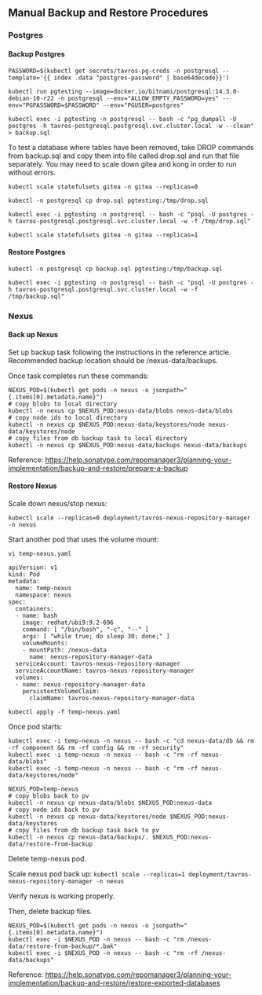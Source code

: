 ## Manual Backup and Restore Procedures

### Postgres

#### Backup Postgres

```
PASSWORD=$(kubectl get secrets/tavros-pg-creds -n postgresql --template='{{ index .data "postgres-password" | base64decode}}')

kubectl run pgtesting --image=docker.io/bitnami/postgresql:14.3.0-debian-10-r22 -n postgresql --env="ALLOW_EMPTY_PASSWORD=yes" --env="PGPASSWORD=$PASSWORD" --env="PGUSER=postgres"

kubectl exec -i pgtesting -n postgresql -- bash -c "pg_dumpall -U postgres -h tavros-postgresql.postgresql.svc.cluster.local -w --clean" > backup.sql
```

To test a database where tables have been removed, take DROP commands from backup.sql and copy them into file called drop.sql and run that file separately. You may need to scale down gitea and kong in order to run without errors.


```
kubectl scale statefulsets gitea -n gitea --replicas=0

kubectl -n postgresql cp drop.sql pgtesting:/tmp/drop.sql

kubectl exec -i pgtesting -n postgresql -- bash -c "psql -U postgres -h tavros-postgresql.postgresql.svc.cluster.local -w -f /tmp/drop.sql"

kubectl scale statefulsets gitea -n gitea --replicas=1
```


#### Restore Postgres

```
kubectl -n postgresql cp backup.sql pgtesting:/tmp/backup.sql

kubectl exec -i pgtesting -n postgresql -- bash -c "psql -U postgres -h tavros-postgresql.postgresql.svc.cluster.local -w -f /tmp/backup.sql"
```

### Nexus

#### Back up Nexus

Set up backup task following the instructions in the reference article. Recommended backup location should be /nexus-data/backups.

Once task completes run these commands:
```
NEXUS_POD=$(kubectl get pods -n nexus -o jsonpath="{.items[0].metadata.name}")
# copy blobs to local directory
kubectl -n nexus cp $NEXUS_POD:nexus-data/blobs nexus-data/blobs
# copy node ids to local directory
kubectl -n nexus cp $NEXUS_POD:nexus-data/keystores/node nexus-data/keystores/node
# copy files from db backup task to local directory
kubectl -n nexus cp $NEXUS_POD:nexus-data/backups nexus-data/backups
```

Reference: https://help.sonatype.com/repomanager3/planning-your-implementation/backup-and-restore/prepare-a-backup

#### Restore Nexus

Scale down nexus/stop nexus:
```
kubectl scale --replicas=0 deployment/tavros-nexus-repository-manager -n nexus
```

Start another pod that uses the volume mount:

```
vi temp-nexus.yaml

apiVersion: v1
kind: Pod
metadata:
  name: temp-nexus
  namespace: nexus
spec:
  containers:
  - name: bash
    image: redhat/ubi9:9.2-696
    command: [ "/bin/bash", "-c", "--" ]
    args: [ "while true; do sleep 30; done;" ]
    volumeMounts:
    - mountPath: /nexus-data
      name: nexus-repository-manager-data
  serviceAccount: tavros-nexus-repository-manager
  serviceAccountName: tavros-nexus-repository-manager
  volumes:
  - name: nexus-repository-manager-data
    persistentVolumeClaim:
      claimName: tavros-nexus-repository-manager-data

kubectl apply -f temp-nexus.yaml

```

Once pod starts:

```
kubectl exec -i temp-nexus -n nexus -- bash -c "cd nexus-data/db && rm -rf component && rm -rf config && rm -rf security"
kubectl exec -i temp-nexus -n nexus -- bash -c "rm -rf nexus-data/blobs"
kubectl exec -i temp-nexus -n nexus -- bash -c "rm -rf nexus-data/keystores/node"

NEXUS_POD=temp-nexus
# copy blobs back to pv
kubectl -n nexus cp nexus-data/blobs $NEXUS_POD:nexus-data
# copy node ids back to pv
kubectl -n nexus cp nexus-data/keystores/node $NEXUS_POD:nexus-data/keystores
# copy files from db backup task back to pv
kubectl -n nexus cp nexus-data/backups/. $NEXUS_POD:nexus-data/restore-from-backup
```

Delete temp-nexus pod.

Scale nexus pod back up:
`kubectl scale --replicas=1 deployment/tavros-nexus-repository-manager -n nexus`

Verify nexus is working properly.

Then, delete backup files.

```
NEXUS_POD=$(kubectl get pods -n nexus -o jsonpath="{.items[0].metadata.name}")
kubectl exec -i $NEXUS_POD -n nexus -- bash -c "rm /nexus-data/restore-from-backup/*.bak"
kubectl exec -i $NEXUS_POD -n nexus -- bash -c "rm -rf /nexus-data/backups"
```

Reference: https://help.sonatype.com/repomanager3/planning-your-implementation/backup-and-restore/restore-exported-databases